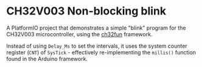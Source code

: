 # CH32V003 Non-blocking blink

A PlatformIO project that demonstrates a simple "blink" program for the CH32V003 microcontroller, using the [ch32fun](https://github.com/cnlohr/ch32fun/) framework.

Instead of using `Delay_Ms` to set the intervals, it uses the system counter register (`CNT`) of `SysTick` - effectively re-implementing the `millis()` function found in the Arduino framework.